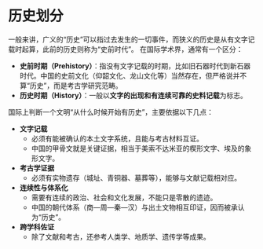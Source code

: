 # 历史划分

一般来讲，广义的“历史”可以指过去发生的一切事件，而狭义的历史是从有文字记载时起算，此前的历史则称为“史前时代”。 在国际学术界，通常有一个区分：

- **史前时期（Prehistory）**：指没有文字记载的时期，比如旧石器时代到新石器时代。中国的史前文化（仰韶文化、龙山文化等）当然存在，但严格说并不算“历史”，而是考古学研究范畴。
- **历史时期（History）**：一般以**文字的出现和有连续可靠的史料记载**为标志。

国际上判断一个文明“从什么时候开始有历史”，主要依据以下几点：

- **文字记载**
    - 必须有能被确认的本土文字系统，且能与考古材料互证。
    - 中国的甲骨文就是关键证据，相当于美索不达米亚的楔形文字、埃及的象形文字。
- **考古学证据**
    - 必须有实物遗存（城址、青铜器、墓葬等），能够与文献记载相对应。
- **连续性与体系化**
    - 需要有连续的政治、社会和文化发展，不能只是零散的遗迹。
    - 中国的朝代体系（商—周—秦—汉）与出土文物相互印证，因而被承认为“历史”。
- **跨学科佐证**
    - 除了文献和考古，还参考人类学、地质学、遗传学等成果。

